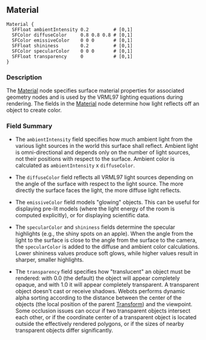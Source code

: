 ## Material

```
Material {
  SFFloat ambientIntensity 0.2         # [0,1]
  SFColor diffuseColor     0.8 0.8 0.8 # [0,1]
  SFColor emissiveColor    0 0 0       # [0,1]
  SFFloat shininess        0.2         # [0,1]
  SFColor specularColor    0 0 0       # [0,1]
  SFFloat transparency     0           # [0,1]
}
```

### Description

The [Material](#material) node specifies surface material properties for associated geometry nodes and is used by the VRML97 lighting equations during rendering.
The fields in the [Material](#material) node determine how light reflects off an object to create color.

### Field Summary

- The `ambientIntensity` field specifies how much ambient light from the various light sources in the world this surface shall reflect.
Ambient light is omni-directional and depends only on the number of light sources, not their positions with respect to the surface.
Ambient color is calculated as `ambientIntensity` x `diffuseColor`.

- The `diffuseColor` field reflects all VRML97 light sources depending on the angle of the surface with respect to the light source.
The more directly the surface faces the light, the more diffuse light reflects.

- The `emissiveColor` field models "glowing" objects.
This can be useful for displaying pre-lit models (where the light energy of the room is computed explicitly), or for displaying scientific data.

- The `specularColor` and `shininess` fields determine the specular highlights (e.g., the shiny spots on an apple).
When the angle from the light to the surface is close to the angle from the surface to the camera, the `specularColor` is added to the diffuse and ambient color calculations.
Lower shininess values produce soft glows, while higher values result in sharper, smaller highlights.

- The `transparency` field specifies how "translucent" an object must be rendered: with 0.0 (the default) the object will appear completely opaque, and with 1.0 it will appear completely transparent.
A transparent object doesn't cast or receive shadows.
Webots performs dynamic alpha sorting according to the distance between the center of the objects (the local position of the parent [Transform](transform.md)) and the viewpoint.
Some occlusion issues can occur if two transparent objects intersect each other, or if the coordinate center of a transparent object is located outside the effectively rendered polygons, or if the sizes of nearby transparent objects differ significantly.
